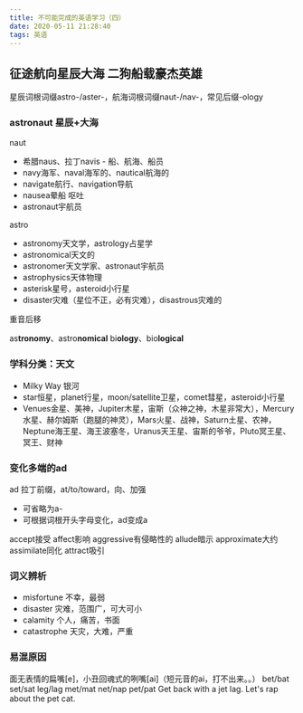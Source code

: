 ```yaml
---
title: 不可能完成的英语学习（四）
date: 2020-05-11 21:28:40
tags: 英语
---
```


## 征途航向星辰大海 二狗船载豪杰英雄

星辰词根词缀astro-/aster-，航海词根词缀naut-/nav-，常见后缀-ology<!--more-->

### astronaut 星辰+大海

naut

- 希腊naus、拉丁navis - 船、航海、船员
- navy海军、naval海军的、nautical航海的
- navigate航行、navigation导航
- nausea晕船 呕吐
- astronaut宇航员

astro

- astronomy天文学，astrology占星学
- astronomical天文的
- astronomer天文学家、astronaut宇航员
- astrophysics天体物理
- asterisk星号，asteroid小行星
- disaster灾难（星位不正，必有灾难），disastrous灾难的

重音后移

as**tronomy**、astro**nomical**
bi**ology**、bio**logical**

### 学科分类：天文

- Milky Way 银河
- star恒星，planet行星，moon/satellite卫星，comet彗星，asteroid小行星
- Venues金星、美神，Jupiter木星，宙斯（众神之神，木星非常大），Mercury水星、赫尔姆斯（跑腿的神灵），Mars火星、战神，Saturn土星、农神，Neptune海王星、海王波塞冬，Uranus天王星、宙斯的爷爷，Pluto冥王星、冥王、财神

### 变化多端的ad

ad 拉丁前缀，at/to/toward，向、加强

- 可省略为a-
- 可根据词根开头字母变化，ad变成a

accept接受 affect影响 aggressive有侵略性的 allude暗示 approximate大约 assimilate同化 attract吸引

### 词义辨析

- misfortune 不幸，最弱
- disaster 灾难，范围广，可大可小
- calamity 个人，痛苦，书面
- catastrophe 天灾，大难，严重

### 易混原因

面无表情的扁嘴[e]，小丑回魂式的咧嘴[ai]（短元音的ai，打不出来。。）
bet/bat set/sat leg/lag met/mat net/nap pet/pat
Get back with a jet lag. Let's rap about the pet cat.
